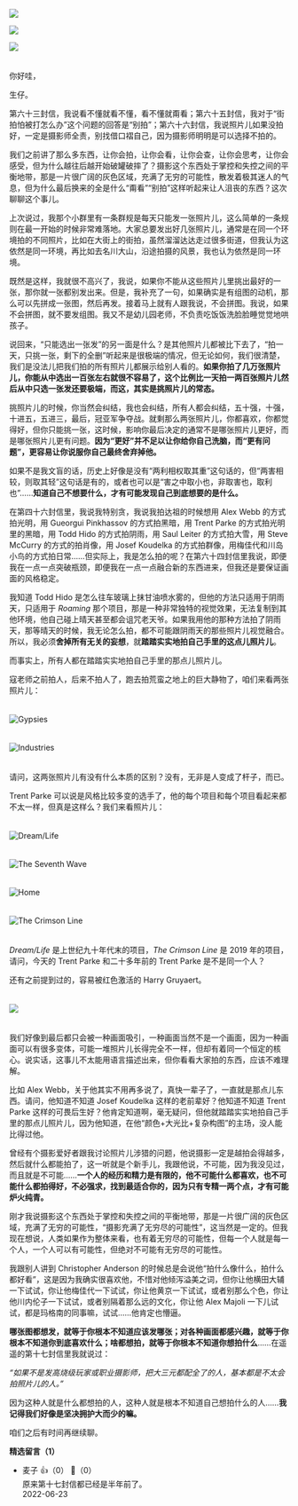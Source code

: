 [![](https://static001.geekbang.org/resource/image/cf/72/cf680402fdd4dae8a9b45b8b1d323772.jpg?wh=750x360)](https://time.geekbang.org/column/article/521150)

[![](https://static001.geekbang.org/resource/image/71/81/714376ab8fbcfa704yy007e77e43c581.jpg?wh=750x360)](https://time.geekbang.org/column/article/522508)

[![](https://static001.geekbang.org/resource/image/10/1b/10c264bcb56b00bae85c24b9ee2ae11b.jpg?wh=750x360)](https://time.geekbang.org/column/article/522664)

　  
你好哇，

生仔。

第六十三封信，我说看不懂就看不懂，看不懂就甭看；第六十五封信，我对于“街拍怕被打怎么办”这个问题的回答是“别拍”；第六十六封信，我说照片儿如果没拍好，一定是摄影师全责，别找借口褶自己，因为摄影师明明是可以选择不拍的。

我们之前讲了那么多东西，让你会拍，让你会看，让你会查，让你会思考，让你会感受，但为什么越往后越开始破罐破摔了？摄影这个东西处于掌控和失控之间的平衡地带，那是一片很广阔的灰色区域，充满了无穷的可能性，散发着极其迷人的气息，但为什么最后换来的全是什么“甭看”“别拍”这样听起来让人沮丧的东西？这次聊聊这个事儿。

上次说过，我那个小群里有一条群规是每天只能发一张照片儿，这么简单的一条规则在最一开始的时候非常难落地。大家总要发出好几张照片儿，通常是在同一个环境拍的不同照片，比如在大街上的街拍，虽然溜溜达达走过很多街道，但我认为这依然是同一环境，再比如去名川大山，沿途拍摄的风景，我也认为依然是同一环境。

既然是这样，我就很不高兴了，我说，如果你不能从这些照片儿里挑出最好的一张，那你就一张都别发出来。但是，我补充了一句，如果确实是有组图的动机，那么可以先拼成一张图，然后再发。接着马上就有人跟我说，不会拼图。我说，如果不会拼图，就不要发组图。我又不是幼儿园老师，不负责吃饭饭洗脸脸睡觉觉地哄孩子。

说回来，“只能选出一张发”的另一面是什么？是其他照片儿都被比下去了，“拍一天，只挑一张，剩下的全删”听起来是很极端的情况，但无论如何，我们很清楚，我们是没法儿把我们拍的所有照片儿都展示给别人看的。**如果你拍了几万张照片儿，你能从中选出一百张左右就很不容易了，这个比例比一天拍一两百张照片儿然后从中只选一张发还要极端，而这，其实是挑照片儿的常态。**

挑照片儿的时候，你当然会纠结，我也会纠结，所有人都会纠结，五十强，十强，十进五，五进三，最后，冠亚军争夺战。就剩那么两张照片儿，你都喜欢，你都觉得好，但你只能挑一张，这时候，影响你最后决定的通常不是哪张照片儿更好，而是哪张照片儿更有问题。**因为“更好”并不足以让你给你自己洗脑，而“更有问题”，更容易让你说服你自己最终舍弃掉他。**

如果不是我文盲的话，历史上好像是没有“两利相权取其重”这句话的，但“两害相较，则取其轻”这句话是有的，或者也可以是“害之中取小也，非取害也，取利也”……**知道自己不想要什么，才有可能发现自己到底想要的是什么。**

在第四十六封信里，我说我特别贪，我说我拍达祖的时候想用 Alex Webb 的方式拍光明，用 Gueorgui Pinkhassov 的方式拍黑暗，用 Trent Parke 的方式拍光明里的黑暗，用 Todd Hido 的方式拍阴雨，用 Saul Leiter 的方式拍大雪，用 Steve McCurry 的方式的拍肖像，用 Josef Koudelka 的方式拍群像，用梅佳代和川岛小鸟的方式拍日常……但实际上，我是怎么拍的呢？在第六十四封信里我说，即便我在一点一点突破瓶颈，即便我在一点一点融合新的东西进来，但我还是要保证画面的风格稳定。

我知道 Todd Hido 是怎么往车玻璃上抹甘油喷水雾的，但他的方法只适用于阴雨天，只适用于 *Roaming* 那个项目，那是一种非常独特的视觉效果，无法复制到其他环境，他自己碰上晴天甚至都会诅咒老天爷。如果我用他的那种方法拍了阴雨天，那等晴天的时候，我无论怎么拍，都不可能跟阴雨天的那些照片儿视觉融合。所以，我必须**舍掉所有无关的妄想**，就**踏踏实实地拍自己手里的这点儿照片儿**。

而事实上，所有人都在踏踏实实地拍自己手里的那点儿照片儿。

寇老师之前拍人，后来不拍人了，跑去拍荒蛮之地上的巨大静物了，咱们来看两张照片儿：  
　

![](https://static001.geekbang.org/resource/image/74/d9/74ff88222999d3d01b98cec3f1540dd9.jpeg?wh=944x613 "Gypsies")

　  
![](https://static001.geekbang.org/resource/image/da/f3/dac82330e6c9363339904b916c11fcf3.jpeg?wh=1280x420 "Industries")

　  
请问，这两张照片儿有没有什么本质的区别？没有，无非是人变成了杆子，而已。

Trent Parke 可以说是风格比较多变的选手了，他的每个项目和每个项目看起来都不太一样，但真是这样么？我们来看照片儿：  
　

![](https://static001.geekbang.org/resource/image/ab/71/abfef9a702a62e56d7939f06ff88d571.jpeg?wh=1027x704 "Dream/Life")

　  
![](https://static001.geekbang.org/resource/image/c5/6b/c5bdb024yy9d023940c4ae934677816b.jpeg?wh=1280x866 "The Seventh Wave")

　  
![](https://static001.geekbang.org/resource/image/82/d5/82e966183a966caa1171e1168e7a10d5.jpeg?wh=1280x960 "Home")

　  
![](https://static001.geekbang.org/resource/image/a8/9a/a85c9d7571570e6400dcc9507fdd0e9a.jpeg?wh=1280x852 "The Crimson Line")

　  
*Dream/Life* 是上世纪九十年代末的项目，*The Crimson Line* 是 2019 年的项目，请问，今天的 Trent Parke 和二十多年前的 Trent Parke 是不是同一个人？

还有之前提到过的，容易被红色激活的 Harry Gruyaert。  
　

![](https://static001.geekbang.org/resource/image/21/99/217f23d31917f2bd52d3675269864899.jpg?wh=2789x3125)

　  
我们好像到最后都只会被一种画面吸引，一种画面当然不是一个画面，因为一种画面可以有很多变体，可能一堆照片儿长得完全不一样，但却有着同一个恒定的核心。说实话，这事儿不太能用语言描述出来，但你看看大家拍的东西，应该不难理解。

比如 Alex Webb，关于他其实不用再多说了，真快一辈子了，一直就是那点儿东西。请问，他知道不知道 Josef Koudelka 这样的老前辈好？他知道不知道 Trent Parke 这样的可畏后生好？他肯定知道啊，毫无疑问，但他就踏踏实实地拍自己手里的那点儿照片儿，因为他知道，在他“颜色+大光比+复杂构图”的主场，没人能比得过他。

曾经有个摄影爱好者跟我讨论照片儿涉猎的问题，他说摄影一定是越拍会得越多，然后就什么都能拍了，这一听就是个新手儿，我跟他说，不可能，因为我没见过，而且就是不可能……**一个人的经历和精力是有限的，他不可能什么都喜欢，也不可能什么都拍得好，不必强求，找到最适合你的，因为只有专精一两个点，才有可能炉火纯青。**

刚才我说摄影这个东西处于掌控和失控之间的平衡地带，那是一片很广阔的灰色区域，充满了无穷的可能性，“摄影充满了无穷尽的可能性”，这当然是一定的。但我现在想说，人类如果作为整体来看，也有着无穷尽的可能性，但每一个人就是每一个人，一个人可以有可能性，但绝对不可能有无穷尽的可能性。

我跟别人讲到 Christopher Anderson 的时候总是会说他“拍什么像什么，拍什么都好看”，这是因为我确实很喜欢他，不惜对他倾泻溢美之词，但你让他横田大辅一下试试，你让他梅佳代一下试试，你让他黄京一下试试，或者别那么个色，你让他川内伦子一下试试，或者别隔着那么远的文化，你让他 Alex Majoli 一下儿试试，都是玛格南的同事嘛，试试……他肯定也懵逼。

**哪张图都想发，就等于你根本不知道应该发哪张；对各种画面都感兴趣，就等于你根本不知道你到底喜欢什么；啥都想拍，就等于你根本不知道你想拍什么**……在遥遥的第十七封信里我就说过：

*“如果不是发高烧级玩家或职业摄影师，把大三元都配全了的人，基本都是不太会拍照片儿的人。”*

因为这种人就是什么都想拍的人，这种人就是根本不知道自己想拍什么的人……**我记得我们好像是坚决拥护大而少的嘛。**

咱们之后有时间再继续聊。
<div><strong>精选留言（1）</strong></div><ul>
<li><span>麦子</span> 👍（0） 💬（0）<div>原来第十七封信都已经是半年前了。</div>2022-06-23</li><br/>
</ul>